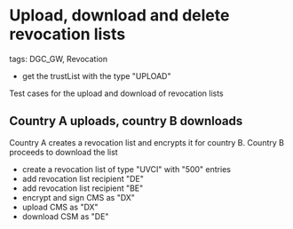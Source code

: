 # Upload, download and delete revocation lists

tags: DGC_GW, Revocation

* get the trustList with the type "UPLOAD"

Test cases for the upload and download of revocation lists 

## Country A uploads, country B downloads

Country A creates a revocation list and encrypts it for country B. 
Country B proceeds to download the list 

* create a revocation list of type "UVCI" with "500" entries
* add revocation list recipient "DE"
* add revocation list recipient "BE"
* encrypt and sign CMS as "DX"
* upload CMS as "DX"
* download CSM as "DE"
